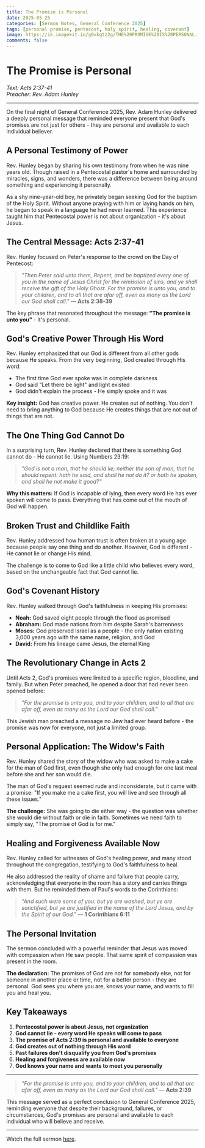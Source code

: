 ```yaml
---
title: The Promise is Personal
date: 2025-05-25
categories: [Sermon Notes, General Conference 2025]
tags: [personal promise, pentecost, holy spirit, healing, covenant]
image: https://ik.imagekit.io/g0xkgtz2g/THE%20PROMISE%20IS%20PERSONAL.jpg?updatedAt=1748178615802
comments: false
---
```


# The Promise is Personal

_Text: Acts 2:37-41_  
_Preacher: Rev. Adam Hunley_

---

On the final night of General Conference 2025, Rev. Adam Hunley delivered a deeply personal message that reminded everyone present that God's promises are not just for others - they are personal and available to each individual believer.

## A Personal Testimony of Power

Rev. Hunley began by sharing his own testimony from when he was nine years old. Though raised in a Pentecostal pastor's home and surrounded by miracles, signs, and wonders, there was a difference between being around something and experiencing it personally.

As a shy nine-year-old boy, he privately began seeking God for the baptism of the Holy Spirit. Without anyone praying with him or laying hands on him, he began to speak in a language he had never learned. This experience taught him that Pentecostal power is not about organization - it's about Jesus.

## The Central Message: Acts 2:37-41

Rev. Hunley focused on Peter's response to the crowd on the Day of Pentecost:

> _"Then Peter said unto them, Repent, and be baptized every one of you in the name of Jesus Christ for the remission of sins, and ye shall receive the gift of the Holy Ghost. For the promise is unto you, and to your children, and to all that are afar off, even as many as the Lord our God shall call."_ — **Acts 2:38-39**

The key phrase that resonated throughout the message: **"The promise is unto you"** - it's personal.

## God's Creative Power Through His Word

Rev. Hunley emphasized that our God is different from all other gods because He speaks. From the very beginning, God created through His word:

- The first time God ever spoke was in complete darkness
- God said "Let there be light" and light existed
- God didn't explain the process - He simply spoke and it was

**Key insight:** God has creative power. He creates out of nothing. You don't need to bring anything to God because He creates things that are not out of things that are not.

## The One Thing God Cannot Do

In a surprising turn, Rev. Hunley declared that there is something God cannot do - He cannot lie. Using Numbers 23:19:

> _"God is not a man, that he should lie; neither the son of man, that he should repent: hath he said, and shall he not do it? or hath he spoken, and shall he not make it good?"_

**Why this matters:** If God is incapable of lying, then every word He has ever spoken will come to pass. Everything that has come out of the mouth of God will happen.

## Broken Trust and Childlike Faith

Rev. Hunley addressed how human trust is often broken at a young age because people say one thing and do another. However, God is different - He cannot lie or change His mind.

The challenge is to come to God like a little child who believes every word, based on the unchangeable fact that God cannot lie.

## God's Covenant History

Rev. Hunley walked through God's faithfulness in keeping His promises:

- **Noah:** God saved eight people through the flood as promised
- **Abraham:** God made nations from him despite Sarah's barrenness
- **Moses:** God preserved Israel as a people - the only nation existing 3,000 years ago with the same name, religion, and God
- **David:** From his lineage came Jesus, the eternal King

## The Revolutionary Change in Acts 2

Until Acts 2, God's promises were limited to a specific region, bloodline, and family. But when Peter preached, he opened a door that had never been opened before:

> _"For the promise is unto you, and to your children, and to all that are afar off, even as many as the Lord our God shall call."_

This Jewish man preached a message no Jew had ever heard before - the promise was now for everyone, not just a limited group.

## Personal Application: The Widow's Faith

Rev. Hunley shared the story of the widow who was asked to make a cake for the man of God first, even though she only had enough for one last meal before she and her son would die.

The man of God's request seemed rude and inconsiderate, but it came with a promise: "If you make me a cake first, you will live and see through all these issues."

**The challenge:** She was going to die either way - the question was whether she would die without faith or die in faith. Sometimes we need faith to simply say, "The promise of God is for me."

## Healing and Forgiveness Available Now

Rev. Hunley called for witnesses of God's healing power, and many stood throughout the congregation, testifying to God's faithfulness to heal.

He also addressed the reality of shame and failure that people carry, acknowledging that everyone in the room has a story and carries things with them. But he reminded them of Paul's words to the Corinthians:

> _"And such were some of you: but ye are washed, but ye are sanctified, but ye are justified in the name of the Lord Jesus, and by the Spirit of our God."_ — **1 Corinthians 6:11**

## The Personal Invitation

The sermon concluded with a powerful reminder that Jesus was moved with compassion when He saw people. That same spirit of compassion was present in the room.

**The declaration:** The promises of God are not for somebody else, not for someone in another place or time, not for a better person - they are personal. God sees you where you are, knows your name, and wants to fill you and heal you.

## Key Takeaways

1. **Pentecostal power is about Jesus, not organization**
2. **God cannot lie - every word He speaks will come to pass**
3. **The promise of Acts 2:39 is personal and available to everyone**
4. **God creates out of nothing through His word**
5. **Past failures don't disqualify you from God's promises**
6. **Healing and forgiveness are available now**
7. **God knows your name and wants to meet you personally**

---

> _"For the promise is unto you, and to your children, and to all that are afar off, even as many as the Lord our God shall call."_ — **Acts 2:39**

This message served as a perfect conclusion to General Conference 2025, reminding everyone that despite their background, failures, or circumstances, God's promises are personal and available to each individual who will believe and receive.

---

Watch the full sermon <a href="https://www.facebook.com/share/v/14K5CUvFKs/" target="_blank">here</a>.
